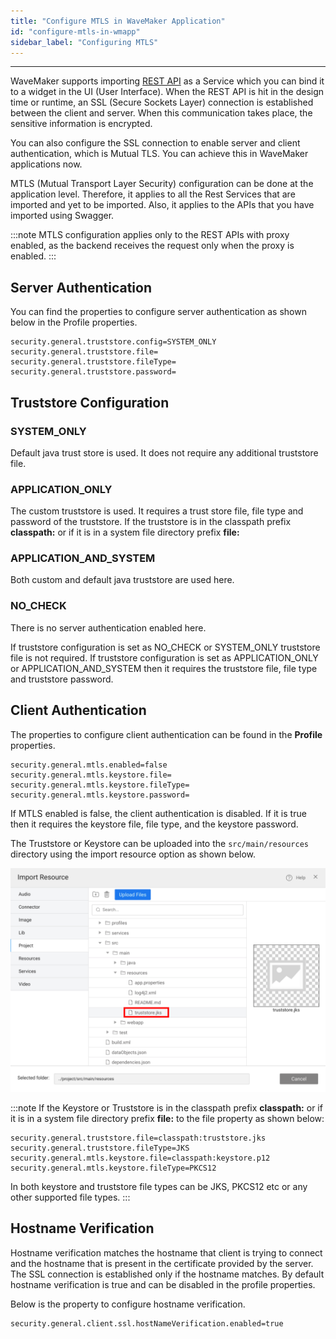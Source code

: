 ```yaml
---
title: "Configure MTLS in WaveMaker Application"
id: "configure-mtls-in-wmapp"
sidebar_label: "Configuring MTLS"
---
```

---

WaveMaker supports importing [REST API](/learn/app-development/services/web-services/rest-services) as a Service which you can bind it to a widget in the UI (User Interface). When the REST API is hit in the design time or runtime, an SSL (Secure Sockets Layer) connection is established between the client and server. When this communication takes place, the sensitive information is encrypted.

You can also configure the SSL connection to enable server and client authentication, which is Mutual TLS. You can achieve this in WaveMaker applications now.

MTLS (Mutual Transport Layer Security) configuration can be done at the application level. Therefore, it applies to all the Rest Services that are imported and yet to be imported. Also, it applies to the APIs that you have imported using Swagger. 

:::note
MTLS configuration applies only to the REST APIs with proxy enabled, as the backend receives the request only when the proxy is enabled.
:::

## Server Authentication

You can find the properties to configure server authentication as shown below in the Profile properties.

```
security.general.truststore.config=SYSTEM_ONLY
security.general.truststore.file=
security.general.truststore.fileType=
security.general.truststore.password=
```

## Truststore Configuration

### SYSTEM_ONLY

Default java trust store is used. It does not require any additional truststore file.

### APPLICATION_ONLY

The custom truststore is used. It requires a trust store file, file type and password of the truststore. If the truststore is in the classpath prefix **classpath:** or if it is in a system file directory prefix **file:** 

### APPLICATION_AND_SYSTEM

Both custom and default java truststore are used here.

### NO_CHECK

There is no server authentication enabled here.

If truststore configuration is set as NO_CHECK or SYSTEM_ONLY truststore file is not required. If truststore configuration is set as APPLICATION_ONLY or APPLICATION_AND_SYSTEM then it requires the truststore file, file type and truststore password.

## Client Authentication

The properties to configure client authentication can be found in the **Profile** properties.

```
security.general.mtls.enabled=false
security.general.mtls.keystore.file=
security.general.mtls.keystore.fileType=
security.general.mtls.keystore.password=
```

If MTLS enabled is false, the client authentication is disabled. If it is true then it requires the keystore file, file type, and the keystore password.

The Truststore or Keystore can be uploaded into the `src/main/resources` directory using the import resource option as shown below.

![Import-Resource](/learn/assets/import-resource.png)

:::note
If the Keystore or Truststore is in the classpath prefix **classpath:** or if it is in a system file directory prefix **file:** to the file property as shown below:

```
security.general.truststore.file=classpath:truststore.jks
security.general.truststore.fileType=JKS
security.general.mtls.keystore.file=classpath:keystore.p12
security.general.mtls.keystore.fileType=PKCS12
```
In both keystore and truststore file types can be JKS, PKCS12 etc or any other supported file types.
:::

## Hostname Verification

Hostname verification matches the hostname that client is trying to connect and the hostname that is present in the certificate provided by the server.
The SSL connection is established only if the hostname matches. By default hostname verification is true and can be disabled in the profile properties.

Below is the property to configure hostname verification.

```
security.general.client.ssl.hostNameVerification.enabled=true
```